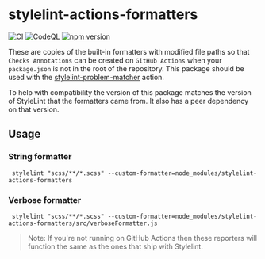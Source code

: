 # stylelint-actions-formatters

[![CI](https://github.com/xt0rted/stylelint-actions-formatters/actions/workflows/ci.yml/badge.svg?branch=main)](https://github.com/xt0rted/stylelint-actions-formatters/actions/workflows/ci.yml)
[![CodeQL](https://github.com/xt0rted/stylelint-actions-formatters/actions/workflows/codeql-analysis.yml/badge.svg?branch=main)](https://github.com/xt0rted/stylelint-actions-formatters/actions/workflows/codeql-analysis.yml)
[![npm version](https://img.shields.io/npm/v/stylelint-actions-formatters)](https://www.npmjs.com/package/stylelint-actions-formatters)

These are copies of the built-in formatters with modified file paths so that `Checks Annotations` can be created on `GitHub Actions` when your `package.json` is not in the root of the repository.
This package should be used with the [stylelint-problem-matcher](https://github.com/xt0rted/stylelint-problem-matcher) action.

To help with compatibility the version of this package matches the version of StyleLint that the formatters came from.
It also has a peer dependency on that version.

## Usage

### String formatter

```console
 stylelint "scss/**/*.scss" --custom-formatter=node_modules/stylelint-actions-formatters
```

### Verbose formatter

```console
 stylelint "scss/**/*.scss" --custom-formatter=node_modules/stylelint-actions-formatters/src/verboseFormatter.js
```

> Note: If you're not running on GitHub Actions then these reporters will function the same as the ones that ship with Stylelint.
